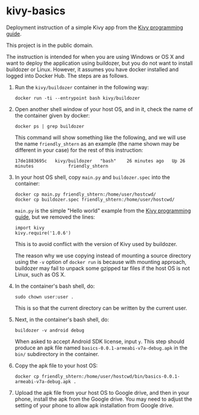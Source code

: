 # kivy-basics

Deployment instruction of a simple Kivy app from the [Kivy programming
guide](https://kivy.org/doc/stable/guide/basic.html).

This project is in the public domain.

The instruction is intended for when you are using Windows or OS X and
want to deploy the application using buildozer, but you do not want to
install buildozer or Linux. However, it assumes you have docker
installed and logged into Docker Hub. The steps are as follows.

1. Run the `kivy/buildozer` container in the following way:
   ```
   docker run -ti --entrypoint bash kivy/buildozer
   ```

2. Open another shell window of your host OS, and in it, check the
   name of the container given by docker:
   ```
   docker ps | grep buildozer   
   ```
   This command will show something like the following, and we will
   use the name `friendly_shtern` as an example (the name shown may be
   different in your case) for the rest of this instruction:
   ```
   17de1883695c   kivy/buildozer   "bash"    26 minutes ago   Up 26 minutes             friendly_shtern
   ```

3. In your host OS shell, copy `main.py` and `buildozer.spec` into the
   container:
   ```
   docker cp main.py friendly_shtern:/home/user/hostcwd/
   docker cp buildozer.spec friendly_shtern:/home/user/hostcwd/
   ```
   `main.py` is the simple "Hello world" example from the [Kivy
   programming guide](https://kivy.org/doc/stable/guide/basic.html),
   but we removed the lines:
   ```
   import kivy
   kivy.require('1.0.6')
   ```
   This is to avoid conflict with the version of Kivy used by
   buildozer.

   The reason why we use copying instead of mounting a source
   directory using the `-v` option of `docker run` is because with
   mounting approach, buildozer may fail to unpack some gzipped tar
   files if the host OS is not Linux, such as OS X.

4. In the container's bash shell, do:
   ```
   sudo chown user:user .
   ```
   This is so that the current directory can be written by the current
   user.

5. Next, in the container's bash shell, do:
   ```
   buildozer -v android debug
   ```
   When asked to accept Android SDK license, input `y`. This step
   should produce an apk file named
   `basics-0.0.1-armeabi-v7a-debug.apk` in the `bin/` subdirectory in
   the container.

6. Copy the apk file to your host OS:
   ```
   docker cp friendly_shtern:/home/user/hostcwd/bin/basics-0.0.1-armeabi-v7a-debug.apk .
   ```

7. Upload the apk file from your host OS to Google drive, and then in
   your phone, install the apk from the Google drive. You may need to
   adjust the setting of your phone to allow apk installation from
   Google drive.

